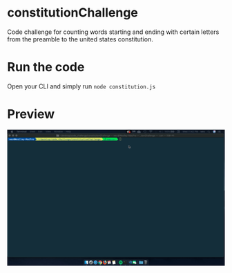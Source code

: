 # constitutionChallenge

Code challenge for counting words starting and ending with certain letters from the preamble to the united states constitution.

# Run the code

Open your CLI and simply run `node constitution.js`

# Preview

![Live Demo](challenge.gif)

